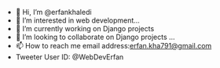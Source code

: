 - 👋 Hi, I’m @erfankhaledi
- 👀 I’m interested in web development...
- 🌱 I’m currently working on Django projects
- 💞️ I’m looking to collaborate on Django projects ...
- 📫 How to reach me email address:erfan.kha791@gmail.com
- Tweeter User ID: @WebDevErfan
<!--
<!---
erfankhaledi/erfankhaledi is a ✨ particular ✨ repository because its `README.md` (this file) appears on your GitHub profile.
You can click the Preview link to take a look at your changes.
--->
